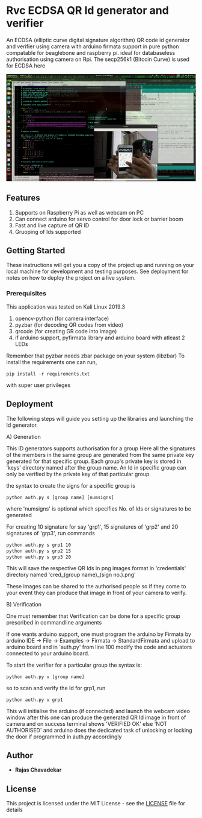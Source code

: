 # Rvc ECDSA QR Id generator and verifier

An ECDSA (elliptic curve digital signature algorithm) QR code id generator
and verifier using camera with arduino firmata support 
in pure python compatable for beaglebone and raspberry pi.
ideal for databaseless authorisation using camera on Rpi.
The secp256k1 (Bitcoin Curve) is used for ECDSA here

![demo image](demo.gif)

## Features

1) Supports on Raspberry Pi as well as webcam on PC
2) Can connect arduino for servo control for door lock or barrier boom
3) Fast and live capture of QR ID
4) Gruoping of Ids supported

## Getting Started

These instructions will get you a copy of the project up and running on your local machine for development and testing purposes. See deployment for notes on how to deploy the project on a live system.

### Prerequisites

This application was tested on Kali Linux 2019.3

1) opencv-python (for camera interface)
2) pyzbar (for decoding QR codes from video)
3) qrcode (for creating GR code into image)
4) if arduino support, pyfirmata library and arduino board with atleast 2 LEDs

Remember that pyzbar needs zbar package on your system (libzbar)
To install the requirements one can run,
```
pip install -r requirements.txt
```
with super user privileges 

## Deployment

The following steps will guide you setting up the libraries and launching the Id generator.

A) Generation

This ID generators supports authorisation for a group 
Here all the signatures of the members in the same group are generated
from the same private key generated for that specific group.
Each group's private key is stored in 'keys' directory named after the
group name. An Id in specific group can only be verified by the private key
of that particular group.

the syntax to create the signs for a specific group is
```
python auth.py s [group name] [numsigns]
```
where 'numsigns' is optional which specifies No. of Ids or signatures to be generated

For creating 10 signature for say 'grp1', 15 signatures of 'grp2' and 20 signatures of 'grp3',
run commands
```
python auth.py s grp1 10
python auth.py s grp2 15
python auth.py s grp3 20
```

This will save the respective QR Ids in png images format in 'credentials'
directory named 'cred_(group name)_(sign no.).png'

These images can be shared to the authorised people so if they come to your 
event they can produce that image in front of your camera to verify.

B) Verification

One must remember that Verification can be done for a specific group prescribed in commandline arguments

If one wants arduino support, one must program the arduino by Firmata by
arduino IDE -> File -> Examples -> Firmata -> StandardFirmata and upload to arduino board
and in 'auth.py' from line 100 modify the code and actuators connected to your arduino board.

To start the verifier for a particular group the syntax is:
```
python auth.py v [group name]
```
so to scan and verify the Id for grp1, run
```
python auth.py v grp1
```
This will initialise the arduino (if connected) and launch the webcam video window
after this one can produce the generated QR Id image in front of camera and on 
success terminal shows 'VERIFIED OK' else 'NOT AUTHORISED'
and arduino does the dedicated task of unlocking or locking the door if programmed in auth.py accordingly

## Author

* **Rajas Chavadekar** 

## License

This project is licensed under the MIT License - see the [LICENSE](LICENSE) file for details

